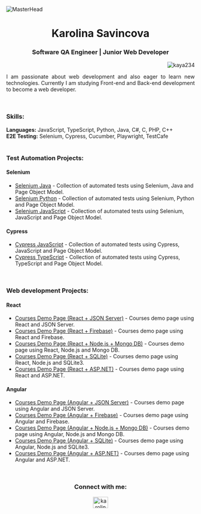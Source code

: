 ![MasterHead](https://github.com/Kaya234/Kaya234/assets/112717648/b892815b-d4d4-4593-9037-bf4bc4e57b95)
<h1 align="center">Karolina Savincova</h1>
<h3 align="center">Software QA Engineer | Junior Web Developer</h3>
<p align="right"> <img src="https://komarev.com/ghpvc/?username=kaya234&label=Profile%20views&color=0e75b6&style=flat" alt="kaya234" /> </p>
<p align="justify">I am passionate about web development and also eager to learn new technologies. Currently I am studying Front-end and Back-end development to become a web developer.</p>
<br>
<h3 align="left">Skills:</h3>
<b align="left">Languages:</b>
JavaScript, TypeScript, Python, Java, C#, C, PHP, C++  
<br>
<b align="left">E2E Testing:</b>
Selenium, Cypress, Cucumber, Playwright, TestCafe
<br>
<br>
<h3 align="left">Test Automation Projects:</h3>
<h4>Selenium</h4>

- [Selenium Java](https://github.com/Kaya234/SeleniumJava) - Collection of automated tests using Selenium, Java and Page Object Model.
- [Selenium Python](https://github.com/Kaya234/SeleniumPY) - Collection of automated tests using Selenium, Python and Page Object Model.
- [Selenium JavaScript](https://github.com/Kaya234/SeleniumJS) - Collection of automated tests using Selenium, JavaScript and Page Object Model.

<h4>Cypress</h4>

- [Cypress JavaScript](https://github.com/Kaya234/CypressJS) - Collection of automated tests using Cypress, JavaScript and Page Object Model.
- [Cypress TypeScript](https://github.com/Kaya234/CypressTS) - Collection of automated tests using Cypress, TypeScript and Page Object Model.

<br>

<h3 align="left">Web development Projects:</h3>
<h4>React</h4>

- [Courses Demo Page (React + JSON Server)](https://github.com/Kaya234/react-json-server) - Courses demo page using React and JSON Server.
- [Courses Demo Page (React + Firebase)](https://github.com/Kaya234/react-firebase) - Courses demo page using React and Firebase.
- [Courses Demo Page (React + Node.js + Mongo DB)](https://github.com/Kaya234/react-mongodb) - Courses demo page using React, Node.js and Mongo DB.
- [Courses Demo Page (React + SQLite)](https://github.com/Kaya234/react-sql) - Courses demo page using React, Node.js and SQLite3.
- [Courses Demo Page (React + ASP.NET)](https://github.com/Kaya234/react-aspnet) - Courses demo page using React and ASP.NET.
  
<h4>Angular</h4>

- [Courses Demo Page (Angular + JSON Server)](https://github.com/Kaya234/angular-json-server) - Courses demo page using Angular and JSON Server.
- [Courses Demo Page (Angular + Firebase)](https://github.com/Kaya234/angular-firebase) - Courses demo page using Angular and Firebase.
- [Courses Demo Page (Angular + Node.js + Mongo DB)](https://github.com/Kaya234/angular-mongodb) - Courses demo page using Angular, Node.js and Mongo DB.
- [Courses Demo Page (Angular + SQLite)](https://github.com/Kaya234/angular-sql) - Courses demo page using Angular, Node.js and SQLite3.
- [Courses Demo Page (Angular + ASP.NET)](https://github.com/Kaya234/angular-aspnet) - Courses demo page using Angular and ASP.NET.

<br>
<h3 align="center">Connect with me:</h3>
<p align="center">
<a href="https://www.linkedin.com/in/karolina-savincova/" target="blank"><img align="center" src="https://raw.githubusercontent.com/rahuldkjain/github-profile-readme-generator/master/src/images/icons/Social/linked-in-alt.svg" alt="karolina savincova" height="30" width="40" /></a>
</p>
